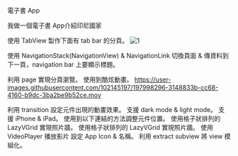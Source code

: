 電子書 App

我做一個電子書 App介紹印尼國家

使用 TabView 製作下面有 tab bar 的分頁。
![1](https://user-images.githubusercontent.com/102145197/197998451-087d6ade-436c-4d5f-8a36-36f4a27d2b85.png)


使用 NavigationStack(NavigationView) & NavigationLink 切換頁面 & 傳資料到下一頁，navigation bar 上要顯示標題。

利用 page 實現分頁瀏覽。
使用到酷炫動畫。
https://user-images.githubusercontent.com/102145197/197998296-3148833b-cc68-4160-b9dc-3ba2be9b52ce.mov



利用 transition 設定元件出現的動畫效果。
支援 dark mode & light mode。
支援 iPhone & iPad。
使用到以下連結的方法調整元件位置。
使用格子狀排列的 LazyVGrid 實現照片牆。
使用格子狀排列的 LazyVGrid 實現照片牆。
使用 VideoPlayer 播放影片
設定 App Icon & 名稱。
利用 extract subview 將 view 模組化。
